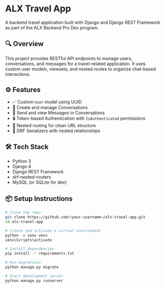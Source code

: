 # ALX Travel App 

A backend travel application built with Django and Django REST Framework as part of the ALX Backend Pro Dev program.

## 🔍 Overview

This project provides RESTful API endpoints to manage users, conversations, and messages for a travel-related application. It uses custom user models, viewsets, and nested routes to organize chat-based interactions.

## ⚙️ Features

- ✅ Custom `User` model using UUID
- 💬 Create and manage Conversations
- 📨 Send and view Messages in Conversations
- 🔒 Token-based Authentication with `IsAuthenticated` permissions
- 🔁 Nested routing for clean URL structure
- 📄 DRF Serializers with nested relationships

## 🛠️ Tech Stack

- Python 3
- Django 4
- Django REST Framework
- drf-nested-routers
- MySQL (or SQLite for dev)

## 📦 Setup Instructions

```bash
# Clone the repo
git clone https://github.com/<your-username>/alx-travel-app.git
cd alx-travel-app

# Create and activate a virtual environment
python -m venv venv
venv\Scripts\activate

# Install dependencies
pip install -r requirements.txt

# Run migrations
python manage.py migrate

# Start development server
python manage.py runserver
